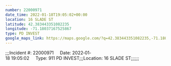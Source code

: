 ```yaml
---
number: 22000971
date_time: 2022-01-18T19:05:02+00:00
location: 16 SLADE ST
latitude: 42.383443351082235
longitude: -71.18037167525867
type: PD INVEST
google_maps_link: https://maps.google.com/?q=42.383443351082235,-71.18037167525867
---
```


;;;Incident #: 22000971     Date: 2022‐01‐18 19:05:02     Type: 911 PD INVEST;;;Location: 16 SLADE ST;;;;;;
